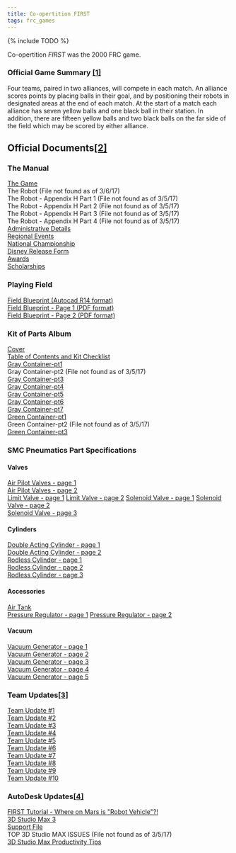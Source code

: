 ```yaml
---
title: Co-opertition FIRST
tags: frc_games
---
```

{% include TODO %}

Co-opertition *FIRST* was the 2000 FRC game.

### Official Game Summary [[1]](https://web.archive.org/web/20150316194933/http://www3.usfirst.org/sites/default/files/uploadedFiles/Who/FIRST_History/FRC_Game_Summaries_Photos.pdf)
Four teams, paired in two alliances, will compete in each match. An alliance scores points by placing balls in their goal, and by positioning their robots in designated areas at the end of each match. At the start of a match each alliance has seven yellow balls and one black ball in their station. In addition, there are fifteen yellow balls and two black balls on the far side of the field which may be scored by either alliance.

## Official Documents[[2]](https://web.archive.org/web/20010617145243/http://www.usfirst.org/2000comp/Docs/)

### The Manual
[The Game](https://web.archive.org/web/20000829075102/http://www.usfirst.org/2000comp/Docs/TheGame.pdf)  
The Robot (File not found as of 3/6/17)  
The Robot - Appendix H Part 1 (File not found as of 3/5/17)  
The Robot - Appendix H Part 2 (File not found as of 3/5/17)  
The Robot - Appendix H Part 3 (File not found as of 3/5/17)  
The Robot - Appendix H Part 4 (File not found as of 3/5/17)  
[Administrative Details](https://web.archive.org/web/20000829075305/http://www.usfirst.org/2000comp/Docs/Administrative2000.pdf)  
[Regional Events](https://web.archive.org/web/20000829075316/http://www.usfirst.org/2000comp/Docs/RegionalEvents2000.pdf)  
[National Championship](https://web.archive.org/web/20000829075322/http://www.usfirst.org/2000comp/Docs/NationalChampionship2000.pdf)  
[Disney Release Form](https://web.archive.org/web/20000829075329/http://www.usfirst.org/2000comp/Docs/Disneyrelease.pdf)  
[Awards](https://web.archive.org/web/20000829075334/http://www.usfirst.org/2000comp/Docs/Awards2000.pdf)  
[Scholarships](https://web.archive.org/web/20000829075343/http://www.usfirst.org/2000comp/Docs/Scholarships2000.pdf)

### Playing Field
[Field Blueprint (Autocad R14 format)](https://web.archive.org/web/20010617145243/http://www.usfirst.org/2000comp/Docs/00-FLD-0001-D.dwg)  
[Field Blueprint - Page 1 (PDF format)](https://web.archive.org/web/20000829075402/http://www.usfirst.org/2000comp/Docs/00-FLD-0001-A-page1.pdf)  
[Field Blueprint - Page 2 (PDF format)](https://web.archive.org/web/20001010114406/http://www.usfirst.org/2000comp/Docs/00-FLD-0001-A-page2.pdf)

### Kit of Parts Album
[Cover](https://web.archive.org/web/20000829075414/http://www.usfirst.org/2000comp/Docs/KitCover.pdf)  
[Table of Contents and Kit Checklist](https://web.archive.org/web/20000829075449/http://www2.usfirst.org/2000comp/KitTOC.pdf)  
[Gray Container-pt1](https://web.archive.org/web/20000829075427/http://www.usfirst.org/2000comp/Docs/KitGray1.pdf)  
Gray Container-pt2 (File not found as of 3/5/17)  
[Gray Container-pt3](https://web.archive.org/web/20000829075505/http://www.usfirst.org/2000comp/Docs/KitGray3.pdf)  
[Gray Container-pt4](https://web.archive.org/web/20000829075516/http://www.usfirst.org/2000comp/Docs/KitGray4.pdf)  
[Gray Container-pt5](https://web.archive.org/web/20000829075959/http://www2.usfirst.org/2000comp/KitGray5.pdf)  
[Gray Container-pt6](https://web.archive.org/web/20000829075922/http://www.usfirst.org/2000comp/Docs/KitGray6.pdf)  
[Gray Container-pt7](https://web.archive.org/web/20000829075932/http://www.usfirst.org/2000comp/Docs/KitGray7.pdf)  
[Green Container-pt1](https://web.archive.org/web/20000829075939/http://www.usfirst.org/2000comp/Docs/KitGreen1.pdf)  
Green Container-pt2 (File not found as of 3/5/17)  
[Green Container-pt3](https://web.archive.org/web/20000829080014/http://www.usfirst.org/2000comp/Docs/KitGreen3.pdf)

### SMC Pneumatics Part Specifications

#### Valves
[Air Pilot Valves - page 1](https://web.archive.org/web/20000829080021/http://www.usfirst.org/2000comp/Docs/SMC/airpilot1a.pdf)  
[Air Pilot Valves - page 2](https://web.archive.org/web/20000829080026/http://www.usfirst.org/2000comp/Docs/SMC/airpilot2a.pdf)  
[Limit Valve - page 1](https://web.archive.org/web/20000829080031/http://www.usfirst.org/2000comp/Docs/SMC/limitvalve1a.pdf)
[Limit Valve - page 2](https://web.archive.org/web/20000829080040/http://www.usfirst.org/2000comp/Docs/SMC/limitvalve2a.pdf)
[Solenoid Valve - page 1](https://web.archive.org/web/20000829080045/http://www.usfirst.org/2000comp/Docs/SMC/solenoid1a.pdf)
[Solenoid Valve - page 2](https://web.archive.org/web/20000829080051/http://www.usfirst.org/2000comp/Docs/SMC/solenoid2a.pdf)  
[Solenoid Valve - page 3](https://web.archive.org/web/20000829080057/http://www.usfirst.org/2000comp/Docs/SMC/solenoid3a.pdf)

#### Cylinders
[Double Acting Cylinder - page 1](https://web.archive.org/web/20000829080102/http://www.usfirst.org/2000comp/Docs/SMC/cmcyl1a.pdf)  
[Double Acting Cylinder - page 2](https://web.archive.org/web/20000829080109/http://www.usfirst.org/2000comp/Docs/SMC/cmcyl2a.pdf)  
[Rodless Cylinder - page 1](https://web.archive.org/web/20000829080117/http://www.usfirst.org/2000comp/Docs/SMC/magcyl1a.pdf)  
[Rodless Cylinder - page 2](https://web.archive.org/web/20000829080122/http://www.usfirst.org/2000comp/Docs/SMC/magcyl2a.pdf)  
[Rodless Cylinder - page 3](https://web.archive.org/web/20000829080130/http://www.usfirst.org/2000comp/Docs/SMC/magcyl3a.pdf)

#### Accessories
[Air Tank](https://web.archive.org/web/20000829080135/http://www.usfirst.org/2000comp/Docs/SMC/airtank.pdf)  
[Pressure Regulator - page 1](https://web.archive.org/web/20000829080142/http://www.usfirst.org/2000comp/Docs/SMC/reg1a.pdf)
[Pressure Regulator - page 2](https://web.archive.org/web/20000829080152/http://www.usfirst.org/2000comp/Docs/SMC/reg2a.pdf)

#### Vacuum
[Vacuum Generator - page 1](https://web.archive.org/web/20000829080202/http://www.usfirst.org/2000comp/Docs/SMC/vacgen1a.pdf)  
[Vacuum Generator - page 2](https://web.archive.org/web/20000829080211/http://www.usfirst.org/2000comp/Docs/SMC/vacgen2a.pdf)  
[Vacuum Generator - page 3](https://web.archive.org/web/20000829080218/http://www.usfirst.org/2000comp/Docs/SMC/vacgen3a.pdf)  
[Vacuum Generator - page 4](https://web.archive.org/web/20000829080229/http://www.usfirst.org/2000comp/Docs/SMC/vacgen4a.pdf)  
[Vacuum Generator - page 5](https://web.archive.org/web/20000829080239/http://www.usfirst.org/2000comp/Docs/SMC/vacgen5a.pdf)

### Team Updates[[3]](https://web.archive.org/web/20010617142024/http://www.usfirst.org/2000comp/TeamUpdates/)
[Team Update #1](https://web.archive.org/web/20001004200743/http://usfirst.org/2000comp/TeamUpdates/tmup1.pdf)  
[Team Update #2](https://web.archive.org/web/20000919170447/http://www.usfirst.org/2000comp/TeamUpdates/tmup2.pdf)  
[Team Update #3](https://web.archive.org/web/20000919170433/http://www.usfirst.org/2000comp/TeamUpdates/tmup3.pdf)  
[Team Update #4](https://web.archive.org/web/20000919170425/http://www.usfirst.org/2000comp/TeamUpdates/tmup4.pdf)  
[Team Update #5](https://web.archive.org/web/20001012154454/http://www.usfirst.org/2000comp/TeamUpdates/tmup5.pdf)  
[Team Update #6](https://web.archive.org/web/20001012170146/http://www.usfirst.org/2000comp/TeamUpdates/tmup6.pdf)  
[Team Update #7](https://web.archive.org/web/20000919170403/http://www.usfirst.org/2000comp/TeamUpdates/tmup7.pdf)  
[Team Update #8](https://web.archive.org/web/20001012172133/http://www.usfirst.org/2000comp/TeamUpdates/tmup8.pdf)  
[Team Update #9](https://web.archive.org/web/20000919170349/http://www.usfirst.org/2000comp/TeamUpdates/tmup9.pdf)  
[Team Update #10](https://web.archive.org/web/20001012141310/http://www.usfirst.org/2000comp/TeamUpdates/tmup10.pdf)

### AutoDesk Updates[[4]](https://web.archive.org/web/20010617150829/http://www.usfirst.org/2000comp/AutodeskUpdates/)
[FIRST Tutorial - Where on Mars is "Robot Vehicle"?!](https://web.archive.org/web/20000919170529/http://www.usfirst.org/2000comp/AutodeskUpdates/Niks2000tutorial.pdf)  
[3D Studio Max 3](https://web.archive.org/web/20000919170600/http://www.usfirst.org/2000comp/AutodeskUpdates/teds2000tutorial.pdf)  
[Support File](https://web.archive.org/web/20010617150829/http://www.usfirst.org/2000comp/AutodeskUpdates/ROBOT2.max)  
TOP 3D Studio MAX ISSUES (File not found as of 3/5/17)  
[3D Studio Max Productivity Tips](https://web.archive.org/web/20000919170643/http://www.usfirst.org/2000comp/AutodeskUpdates/Tedstips.pdf)
